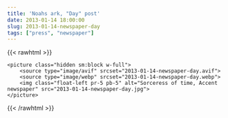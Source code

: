 ```yaml
---
title: 'Noahs ark, "Day" post'
date: 2013-01-14 18:00:00
slug: 2013-01-14-newspaper-day
tags: ["press", "newspaper"]
---
```


{{< rawhtml >}}

    <picture class="hidden sm:block w-full">
        <source type="image/avif" srcset="2013-01-14-newspaper-day.avif">
        <source type="image/webp" srcset="2013-01-14-newspaper-day.webp">
        <img class="float-left pr-5 pb-5" alt="Sorceress of time, Accent newspaper" src="2013-01-14-newspaper-day.jpg">
    </picture>

{{< /rawhtml >}}
